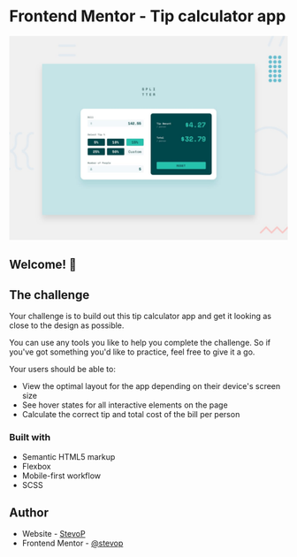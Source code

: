 # Frontend Mentor - Tip calculator app

![Design preview for the Tip calculator app coding challenge](./design/desktop-preview.jpg)

## Welcome! 👋

## The challenge

Your challenge is to build out this tip calculator app and get it looking as close to the design as possible.

You can use any tools you like to help you complete the challenge. So if you've got something you'd like to practice, feel free to give it a go.

Your users should be able to:

- View the optimal layout for the app depending on their device's screen size
- See hover states for all interactive elements on the page
- Calculate the correct tip and total cost of the bill per person

### Built with

- Semantic HTML5 markup
- Flexbox
- Mobile-first workflow
- SCSS

## Author

- Website - [StevoP](https://www.github.com/stevop)
- Frontend Mentor - [@stevop](https://www.frontendmentor.io/profile/stevop)